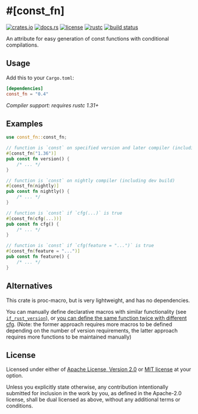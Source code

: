 # \#\[const\_fn\]

[![crates.io](https://img.shields.io/crates/v/const_fn.svg?style=flat-square&logo=rust)](https://crates.io/crates/const_fn)
[![docs.rs](https://img.shields.io/badge/docs.rs-const__fn-blue?style=flat-square)](https://docs.rs/const_fn)
[![license](https://img.shields.io/badge/license-Apache--2.0_OR_MIT-blue.svg?style=flat-square)](#license)
[![rustc](https://img.shields.io/badge/rustc-1.31+-blue.svg?style=flat-square)](https://www.rust-lang.org)
[![build status](https://img.shields.io/github/workflow/status/taiki-e/const_fn/CI/master?style=flat-square)](https://github.com/taiki-e/const_fn/actions?query=workflow%3ACI+branch%3Amaster)

An attribute for easy generation of const functions with conditional
compilations.

## Usage

Add this to your `Cargo.toml`:

```toml
[dependencies]
const_fn = "0.4"
```

*Compiler support: requires rustc 1.31+*

## Examples

```rust
use const_fn::const_fn;

// function is `const` on specified version and later compiler (including beta and nightly)
#[const_fn("1.36")]
pub const fn version() {
    /* ... */
}

// function is `const` on nightly compiler (including dev build)
#[const_fn(nightly)]
pub const fn nightly() {
    /* ... */
}

// function is `const` if `cfg(...)` is true
#[const_fn(cfg(...))]
pub const fn cfg() {
    /* ... */
}

// function is `const` if `cfg(feature = "...")` is true
#[const_fn(feature = "...")]
pub const fn feature() {
    /* ... */
}
```

## Alternatives

This crate is proc-macro, but is very lightweight, and has no dependencies.

You can manually define declarative macros with similar functionality (see
[`if_rust_version`](https://github.com/ogoffart/if_rust_version#examples)),
or [you can define the same function twice with different cfg](https://github.com/crossbeam-rs/crossbeam/blob/0b6ea5f69fde8768c1cfac0d3601e0b4325d7997/crossbeam-epoch/src/atomic.rs#L340-L372).
(Note: the former approach requires more macros to be defined depending on the
number of version requirements, the latter approach requires more functions to
be maintained manually)

## License

Licensed under either of [Apache License, Version 2.0](LICENSE-APACHE) or
[MIT license](LICENSE-MIT) at your option.

Unless you explicitly state otherwise, any contribution intentionally submitted
for inclusion in the work by you, as defined in the Apache-2.0 license, shall
be dual licensed as above, without any additional terms or conditions.
